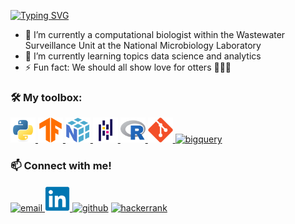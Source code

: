 [![Typing SVG](https://readme-typing-svg.herokuapp.com?font=Lucida+Console&color=%2336BCF7&center=true&vCenter=true&lines=%F0%9F%91%8B+Hi+there!+I'm+Jin)](https://git.io/typing-svg)

- 🔭 I’m currently a computational biologist within the Wastewater Surveillance Unit at the National Microbiology Laboratory
- 🌱 I’m currently learning topics data science and analytics
- ⚡ Fun fact: We should all show love for otters 🦦🦦🦦
  
### 🛠️ My toolbox: <br />
  <a href="https://www.python.org" target="_blank" rel="noreferrer"> <img
      src="https://raw.githubusercontent.com/devicons/devicon/master/icons/python/python-original.svg" alt="python"
      width="40" height="40" /> 
  <a href="https://www.tensorflow.org/" target="_blank" rel="noreferrer"> <img
      src="https://raw.githubusercontent.com/devicons/devicon/master/icons/tensorflow/tensorflow-original.svg" alt="tensorflow"
      width="40" height="40" /> 
    <a href="https://numpy.org/" target="_blank" rel="noreferrer"> <img
      src="https://raw.githubusercontent.com/devicons/devicon/master/icons/numpy/numpy-original.svg" alt="numpy"
      width="40" height="40" /> 
      <a href="https://pandas.pydata.org/" target="_blank" rel="noreferrer"> <img
      src="https://raw.githubusercontent.com/devicons/devicon/master/icons/pandas/pandas-original.svg" alt="pandas"
      width="40" height="40" /> 
      </a> <a href="https://www.r-project.org/" target="_blank" rel="noreferrer"> <img
      src="https://raw.githubusercontent.com/devicons/devicon/master/icons/r/r-original.svg" alt="r"
      width="40" height="40" /> 
      </a> <a href="https://git-scm.com/" target="_blank" rel="noreferrer"> <img
      src="https://raw.githubusercontent.com/devicons/devicon/master/icons/git/git-original.svg" alt="git"
      width="40" height="40" /> 
      </a> </a> <a href="https://cloud.google.com/bigquery" target="_blank" rel="noreferrer"> <img
      src="https://www.vectorlogo.zone/logos/google_bigquery/google_bigquery-icon.svg" alt="bigquery"
      width="40" height="40" /> 
    </a>
### 📫 Connect with me! <br />
  <a href="mailto:yw_jin0707@hotmail.com:" target="_blank" rel="noreferrer"> <img
      src="https://img.icons8.com/fluency/344/microsoft-outlook-2019.svg" 
      alt="email" width="40" height="40" />
  <a href="https://www.linkedin.com/in/ywjin/" target="_blank" rel="noreferrer"> <img
      src="https://raw.githubusercontent.com/devicons/devicon/master/icons/linkedin/linkedin-original.svg" 
      alt="linkedin" width="40" height="40" />
  <a href="https://www.github.com/ywjin0707" target="blank"><img 
      src="https://raw.githubusercontent.com/rahuldkjain/github-profile-readme-generator/master/src/images/icons/Social/github.svg"
      alt="github" height="40" width="40" /></a>
  <a href="https://www.hackerrank.com/yw_jin0707" target="blank"><img 
      src="https://raw.githubusercontent.com/rahuldkjain/github-profile-readme-generator/master/src/images/icons/Social/hackerrank.svg"
      alt="hackerrank" height="40" width="40" /></a>

    

<!--
**ywjin0707/ywjin0707** is a ✨ _special_ ✨ repository because its `README.md` (this file) appears on your GitHub profile.

Here are some ideas to get you started:

- 🔭 I’m currently working on ...
- 🌱 I’m currently learning ...
- 👯 I’m looking to collaborate on ...
- 🤔 I’m looking for help with ...
- 💬 Ask me about ...
- 📫 How to reach me: ...
- 😄 Pronouns: ...
- ⚡ Fun fact: ...
-->
